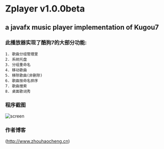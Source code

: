 Zplayer v1.0.0beta
=======

a javafx music player implementation of Kugou7
---------------

### 此播放器实现了酷狗7的大部分功能:  
    1. 歌曲分组管理里
    2. 系统托盘
    3. 分组重命名
    4. 移动歌曲
    5. 移除歌曲(非删除)
    6. 歌曲按命名排序
    7. 歌曲搜索
    8. 桌面歌词秀

### 程序截图  
  ![screen](http://github.com/zhouhaocheng/Zplayer/blob/master/resource/screen.png "github")
  
### 作者博客
  (http://www.zhouhaocheng.cn)